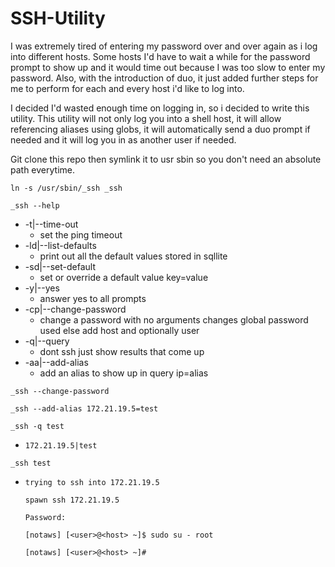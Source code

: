 # SSH-Utility
I was extremely tired of entering my password over and over again
as i log into different hosts.  Some hosts I'd have to wait a while
for the password prompt to show up and it would time out because I
was too slow to enter my password.  Also, with the introduction of 
duo, it just added further steps for me to perform for each and every
host i'd like to log into.

I decided I'd wasted enough time on logging in, so i decided to write 
this utility.  This utility will not only log you into a shell host, 
it will allow referencing aliases using globs, it will automatically 
send a duo prompt if needed and it will log you in as another user if 
needed.

Git clone this repo then symlink it to usr sbin so you don't need an
absolute path everytime.

`ln -s /usr/sbin/_ssh _ssh`

`_ssh --help`
- -t|--time-out
  - set the ping timeout
- -ld|--list-defaults
  - print out all the default values stored in sqllite
- -sd|--set-default
  - set or override a default value key=value
- -y|--yes
  - answer yes to all prompts
- -cp|--change-password
  - change a password with no arguments changes global password used else add host and optionally user
- -q|--query
  - dont ssh just show results that come up
- -aa|--add-alias
  - add an alias to show up in query ip=alias

`_ssh --change-password`

`_ssh --add-alias 172.21.19.5=test`

`_ssh -q test`
- `172.21.19.5|test`

`_ssh test`
- `trying to ssh into 172.21.19.5`

   `spawn ssh 172.21.19.5`

   `Password:` 
   
   `[notaws] [<user>@<host> ~]$ sudo su - root`
   
   `[notaws] [<user>@<host> ~]# `